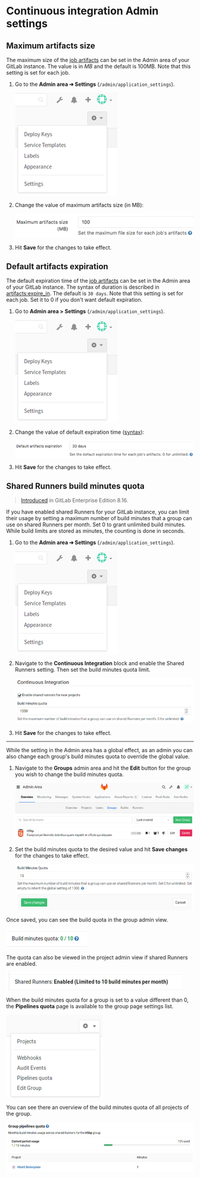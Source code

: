 # Continuous integration Admin settings

## Maximum artifacts size

The maximum size of the [job artifacts][art-yml] can be set in the Admin area
of your GitLab instance. The value is in *MB* and the default is 100MB. Note
that this setting is set for each job.

1. Go to the **Admin area ➔ Settings** (`/admin/application_settings`).

    ![Admin area settings button](img/admin_area_settings_button.png)

1. Change the value of maximum artifacts size (in MB):

    ![Admin area maximum artifacts size](img/admin_area_maximum_artifacts_size.png)

1. Hit **Save** for the changes to take effect.

## Default artifacts expiration

The default expiration time of the [job artifacts][art-yml] can be set in
the Admin area of your GitLab instance. The syntax of duration is described
in [artifacts:expire_in][duration-syntax]. The default is `30 days`. Note that
this setting is set for each job. Set it to 0 if you don't want default
expiration.

1. Go to **Admin area > Settings** (`/admin/application_settings`).

    ![Admin area settings button](img/admin_area_settings_button.png)

1. Change the value of default expiration time ([syntax][duration-syntax]):

    ![Admin area default artifacts expiration](img/admin_area_default_artifacts_expiration.png)

1. Hit **Save** for the changes to take effect.

[art-yml]: ../../../administration/job_artifacts.md
[duration-syntax]: ../../../ci/yaml/README.md#artifactsexpire_in

## Shared Runners build minutes quota

> [Introduced][ee-1078] in GitLab Enterprise Edition 8.16.

If you have enabled shared Runners for your GitLab instance, you can limit their
usage by setting a maximum number of build minutes that a group can use on
shared Runners per month. Set 0 to grant unlimited build minutes.
While build limits are stored as minutes, the counting is done in seconds.

1. Go to the **Admin area ➔ Settings** (`/admin/application_settings`).

    ![Admin area settings button](img/admin_area_settings_button.png)

1. Navigate to the **Continuous Integration** block and enable the Shared
   Runners setting. Then set the build minutes quota limit.

    ![Shared Runners build minutes quota](img/ci_shared_runners_build_minutes_quota.png)

1. Hit **Save** for the changes to take effect.

---

While the setting in the Admin area has a global effect, as an admin you can
also change each group's build minutes quota to override the global value.

1. Navigate to the **Groups** admin area and hit the **Edit** button for the
   group you wish to change the build minutes quota.

    ![Groups in the admin area](img/admin_area_groups.png)

1. Set the build minutes quota to the desired value and hit **Save changes** for
   the changes to take effect.

    ![Edit group in the admin area](img/admin_area_group_edit.png)

Once saved, you can see the build quota in the group admin view.

![Group admin info](img/group_quota_view.png)

The quota can also be viewed in the project admin view if shared Runners
are enabled.

![Project admin info](img/admin_project_quota_view.png)

When the build minutes quota for a group is set to a value different than 0,
the **Pipelines quota** page is available to the group page settings list.

![Group settings](img/group_settings.png)

You can see there an overview of the build minutes quota of all projects of
the group.

![Group pipelines quota](img/group_pipelines_quota.png)

[art-yml]: ../../../administration/job_artifacts.md
[ee-1078]: https://gitlab.com/gitlab-org/gitlab-ee/merge_requests/1078
